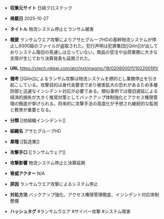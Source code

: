 - **収集元サイト**
日経クロステック

- **掲載日**
2025-10-27

- **タイトル**
物流システム停止とランサム被害

- **概要**
ランサムウエア攻撃によりアサヒグループHDの基幹物流システムが停止し9300超のファイルが盗取された。犯行声明は犯罪集団[[Qilin]]が出しておりシステム復旧の見通しは立っていない。商品の受注や出荷業務に大きな支障が生じており決算発表も延期された。

- **URL**
https://xtech.nikkei.com/atcl/nxt/mag/nc/18/020600011/102200191/

- **備考**
[[Qilin]]によるランサム攻撃は物流システムを標的とし業務停止を引き起こしている。攻撃目的は身代金要求であり被害拡大の恐れがあるため多層防御と迅速なインシデント対応が必要である。類似事例では復旧遅延による経済的損失が大きく推奨対策としてバックアップ体制強化とアクセス権限管理の徹底が挙げられる。将来的に攻撃手法の高度化が予想され継続的な監視と教育が重要となる。

- **分類**
[[他組織インシデント]]

- **組織名**
アサヒグループHD

- **業種**
[[製造業]]

- **攻撃手口**
[[ランサムウェア]]

- **攻撃影響**
物流システム停止と決算延期

- **脅威アクター**
N/A

- **原因**
ランサムウエア攻撃によるシステム停止

- **対処方法**
バックアップ強化、アクセス権限管理徹底、インシデント対応体制整備

- **ハッシュタグ**
#ランサムウエア #サイバー攻撃 #システム障害
